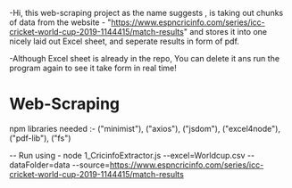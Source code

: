 -Hi, this web-scraping project as the name suggests , is taking out chunks of data from the website - "https://www.espncricinfo.com/series/icc-cricket-world-cup-2019-1144415/match-results" and stores it into one nicely laid out Excel sheet, and seperate results in form of pdf. 

-Although Excel sheet is already in the repo, You can delete it ans run the program again to see it take form in real time!


# Web-Scraping
npm libraries needed :- 
("minimist"),
("axios"),
("jsdom"),
("excel4node"),
("pdf-lib"),
("fs")

-- Run using - node 1_CricinfoExtractor.js --excel=Worldcup.csv --dataFolder=data --source=https://www.espncricinfo.com/series/icc-cricket-world-cup-2019-1144415/match-results 
